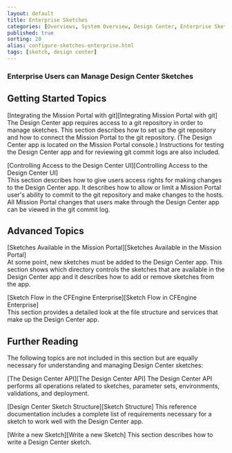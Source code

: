 ```yaml
---
layout: default
title: Enterprise Sketches
categories: [Overviews, System Overview, Design Center, Enterprise Sketches]
published: true
sorting: 20
alias: configure-sketches-enterprise.html
tags: [sketch, design center]
---
```


### Enterprise Users can Manage Design Center Sketches 

## Getting Started Topics 

[Integrating the Mission Portal with git][Integrating Mission Portal with git]  The Design 
Center app requires access to a git repository in order to manage sketches. This section 
describes how to set up the git repository and how to connect the Mission Portal to the 
git repository. (The Design Center app is located on the Mission Portal console.) 
Instructions for testing the Design Center app and for reviewing git commit logs are also included. 

[Controlling Access to the Design Center UI][Controlling Access to the Design Center UI]  
This section describes how to give users access rights for making changes to the Design 
Center app. It describes how to allow or limit a Mission Portal user's ability to commit 
to the git repository and make changes to the hosts. All Mission Portal changes that users 
make through the Design Center app can be viewed in the git commit log.

## Advanced Topics

[Sketches Available in the Mission Portal][Sketches Available in the Mission Portal]  
At some point, new sketches must be added to the Design Center app. This section shows 
which directory controls the sketches that are available in the Design Center app and it 
describes how to add or remove sketches from the app.

[Sketch Flow in the CFEngine Enterprise][Sketch Flow in CFEngine Enterprise]  
This section provides a detailed look at the file structure and services that make up the 
Design Center app.

## Further Reading

The following topics are not included in this section but are equally necessary for 
understanding and managing Design Center sketches:

[The Design Center API][The Design Center API]  The Design Center API performs all 
operations related to sketches, parameter sets, environments, validations, and deployment.

[Design Center Sketch Structure][Sketch Structure]  This reference documentation includes 
a complete list of requirements necessary for a sketch to work well with the Design Center app.

[Write a new Sketch][Write a new Sketch]  This section describes how to write a Design Center sketch.




